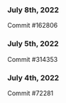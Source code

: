 ### July 8th, 2022

Commit #162806

### July 5th, 2022

Commit #314353


### July 4th, 2022

Commit #72281

